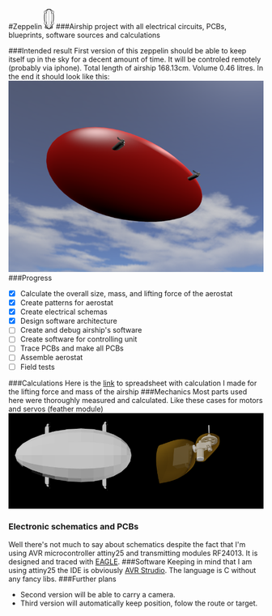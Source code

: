 #Zeppelin <img src="https://raw.githubusercontent.com/Teivaz/zeppelin/master/Blueprints/Nest/icon_large.png" height="40pt"/>
###Airship project with all electrical circuits, PCBs, blueprints, software sources and calculations

###Intended result
First version of this zeppelin should be able to keep itself up in the sky for a decent amount of time. It will be controled remotely (probably via iphone). Total length of airship 168.13cm. Volume 0.46 litres.
In the end it should look like this:
![zeppelin in all its glory](https://raw.githubusercontent.com/Teivaz/zeppelin/master/Blueprints/Renders/zeppelin_full.png)
###Progress
 - [X] Calculate the overall size, mass, and lifting force of the aerostat
 - [X] Create patterns for aerostat
 - [X] Create electrical schemas
 - [X] Design software architecture
 - [ ] Create and debug airship's software
 - [ ] Create software for controlling unit
 - [ ] Trace PCBs and make all PCBs
 - [ ] Assemble aerostat
 - [ ] Field tests

###Calculations
Here is the [link](https://docs.google.com/spreadsheets/d/1KFVUaK0Eav1PAXg2VrwWtU-BHmDxbaWGcJfdvVmI2J4/edit?usp=sharing) to spreadsheet with calculation I made for the lifting force and mass of the airship 
###Mechanics
Most parts used here were thoroughly measured and calculated. Like these cases for motors and servos (feather module)   
<img alt="preview" src="https://raw.githubusercontent.com/Teivaz/zeppelin/master/Blueprints/Renders/Balloon%20Assembled%20bot.png" width="50%"><img alt="feather" src="https://raw.githubusercontent.com/Teivaz/zeppelin/master/Blueprints/Renders/DC%20Motor%20And%20Servo%20Cover.png" width="50%">
### Electronic schematics and PCBs
Well there's not much to say about schematics despite the fact that I'm using AVR microcontroller attiny25 and transmitting modules RF24013. It is designed and traced with [EAGLE](http://www.cadsoftusa.com).
###Software
Keeping in mind that I am using attiny25 the IDE is obviously [AVR Strudio](http://www.atmel.com/tools/atmelstudio.aspx). The language is C without any fancy libs.
###Further plans
 * Second version will be able to carry a camera.
 * Third version will automatically keep position, folow the route or target.
